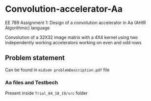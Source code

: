 # Convolution-accelerator-Aa
EE 789 Assignment 1: Design of a convolution accelerator in Aa (AHIR Algorithmic) language

Convolution of a 32X32 image matrix with a 4X4 kernel using two independently working accelerators working on even and odd rows

## Problem statement
Can be found in ```midsem problemDescription.pdf``` file

### Aa files and Testbech
Present inside ```Trial_04_10_19/src``` folder



